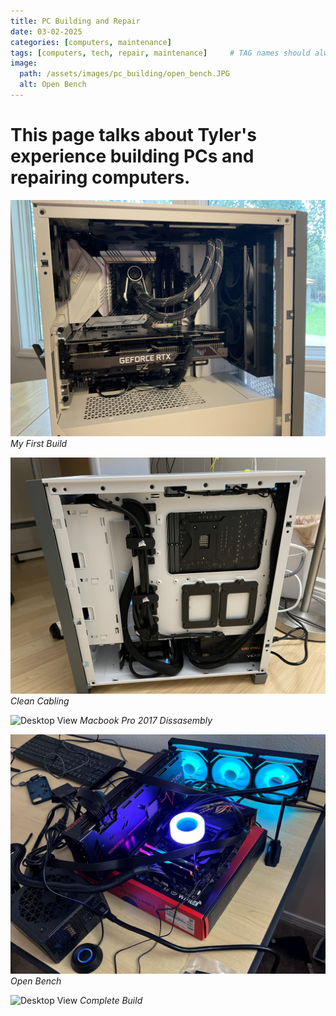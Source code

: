 ```yaml
---
title: PC Building and Repair
date: 03-02-2025
categories: [computers, maintenance]
tags: [computers, tech, repair, maintenance]     # TAG names should always be lowercase
image:
  path: /assets/images/pc_building/open_bench.JPG
  alt: Open Bench
---
```


# This page talks about Tyler's experience building PCs and repairing computers.

![Desktop View](/assets/images/pc_building/first_build.jpg)
_My First Build_

![Desktop View](/assets/images/pc_building/cabling.jpg)
_Clean Cabling_

![Desktop View](/assets/images/pc_building/laptop_repair.JPG)
_Macbook Pro 2017 Dissasembly_

![Desktop View](/assets/images/pc_building/open_bench.JPG)
_Open Bench_

![Desktop View](/assets/images/pc_building/completed_build.JPG)
_Complete Build_